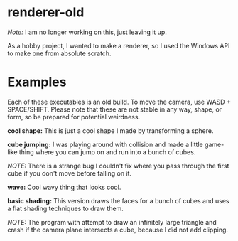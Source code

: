 # renderer-old
*Note:* I am no longer working on this, just leaving it up.

As a hobby project, I wanted to make a renderer, so I used the Windows API to make one from absolute scratch.   

# Examples  
Each of these executables is an old build.  To move the camera, use WASD + SPACE/SHIFT.  Please note that these are not stable in any way, shape, or form, so be prepared for potential weirdness.

**cool shape:** This is just a cool shape I made by transforming a sphere.  

**cube jumping:** I was playing around with collision and made a little game-like thing where you can jump on and run into a bunch of cubes.  

*NOTE:* There is a strange bug I couldn't fix where you pass through the first cube if you don't move before falling on it.  

**wave:** Cool wavy thing that looks cool.  

**basic shading:**  This version draws the faces for a bunch of cubes and uses a flat shading techniques to draw them.

*NOTE:* The program with attempt to draw an infinitely large triangle and crash if the camera plane intersects a cube, because I did not add clipping.   
